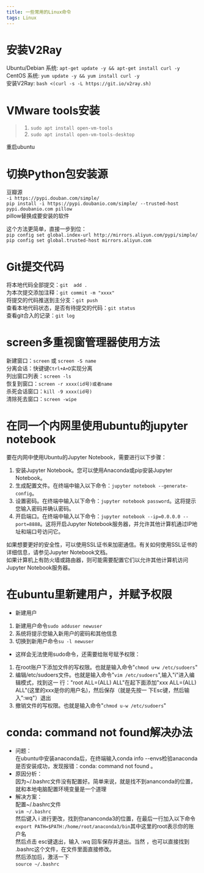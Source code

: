 ```yaml
---
title: 一些常用的Linux命令
tags: Linux
---
```


# 安装V2Ray
Ubuntu/Debian 系统: `apt-get update -y && apt-get install curl -y`  
CentOS 系统: `yum update -y && yum install curl -y`  
安装V2Ray: `bash <(curl -s -L https://git.io/v2ray.sh)`  

# VMware tools安装  
> 1. `sudo apt install open-vm-tools`  
> 2. `sudo apt install open-vm-tools-desktop`  

重启ubuntu   

# 切换Python包安装源  
豆瓣源  
`-i https://pypi.douban.com/simple/`  
`pip install -i https://pypi.doubanio.com/simple/ --trusted-host pypi.doubanio.com pillow`  
pillow替换成要安装的软件  

这个方法更简单，直接一步到位：  
`pip config set global.index-url http://mirrors.aliyun.com/pypi/simple/`  
`pip config set global.trusted-host mirrors.aliyun.com`  

# Git提交代码  
将本地代码全部提交：`git  add .`  
为本次提交添加注释：`git commit -m "xxxx"`  
将提交的代码推送到主分支：`git push`  
查看本地代码状态，是否有待提交的代码：`git status`  
查看git合入的记录：`git log`  

# screen多重视窗管理器使用方法  
新建窗口：`screen` 或 `screen -S name`  
分离会话：快键键`Ctrl+A+D`实现分离  
列出窗口列表：`screen -ls`  
恢复到窗口：`screen -r xxxx(id号)或者name`  
杀死会话窗口：`kill -9 xxxx(id号)`  
清除死去窗口：`screen -wipe`  

# 在同一个内网里使用ubuntu的jupyter notebook  
要在内网中使用Ubuntu的Jupyter Notebook，需要进行以下步骤：  
1. 安装Jupyter Notebook。您可以使用Anaconda或pip安装Jupyter Notebook。  
2. 生成配置文件。在终端中输入以下命令：`jupyter notebook --generate-config`。  
3. 设置密码。在终端中输入以下命令：`jupyter notebook password`。这将提示您输入密码并确认密码。  
4. 开启端口。在终端中输入以下命令：`jupyter notebook --ip=0.0.0.0 --port=8888`。这将开启Jupyter Notebook服务器，并允许其他计算机通过IP地址和端口号访问它。   

如果想要更好的安全性，可以使用SSL证书来加密通信。有关如何使用SSL证书的详细信息，请参见Jupyter Notebook文档。  
如果计算机上有防火墙或路由器，则可能需要配置它们以允许其他计算机访问Jupyter Notebook服务器。  

# 在ubuntu里新建用户，并赋予权限  
+ 新建用户  
1. 新建用户命令`sudo adduser newuser`  
2. 系统将提示您输入新用户的密码和其他信息  
3. 切换到新用户命令`su -l newuser`  
+ 这样会无法使用sudo命令，还需要给账号赋予权限：  
1. 在root账户下添加文件的写权限。也就是输入命令"`chmod u+w /etc/sudoers`"  
2. 编辑/etc/sudoers文件。也就是输入命令"`vim /etc/sudoers`",输入"i"进入编辑模式，找到这一 行："root ALL=(ALL) ALL"在起下面添加"xxx ALL=(ALL) ALL"(这里的xxx是你的用户名)，然后保存（就是先按一 下Esc键，然后输入":wq"）退出  
3. 撤销文件的写权限。也就是输入命令"`chmod u-w /etc/sudoers`"

# conda: command not found解决办法  
+ 问题：  
在ubuntu中安装anaconda后，在终端输入conda info --envs检验anaconda是否安装成功，发现报错：conda: command not found 。  
+ 原因分析：  
因为~/.bashrc文件没有配置好。简单来说，就是找不到ananconda的位置，就和本地电脑配置环境变量是一个道理  
+ 解决方案：  
配置~/.bashrc文件  
`vim ~/.bashrc`  
然后键入 i 进行更改，找到你ananconda3的位置，在最后一行加入以下命令  
`export PATH=$PATH:/home/root/anaconda3/bin`其中这里的root表示你的账户名  
然后点击 esc键退出，输入 :wq 回车保存并退出。当然 ，也可以直接找到 .bashrc这个文件，在文件里面直接修改。  
然后添加后，激活一下  
`source ~/.bashrc`